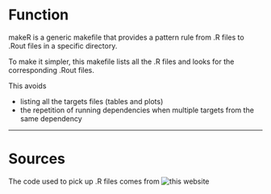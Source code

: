 # Function #

makeR is a generic makefile that provides a pattern rule from .R files to .Rout files in a specific directory. 

To make it simpler, this makefile lists all the .R files and looks for the corresponding .Rout files.

This avoids
  * listing all the targets files (tables and plots)
  * the repetition of running dependencies when multiple targets from the same dependency

-------------------------------------------------------------------------------

# Sources #
The code used to pick up .R files comes from ![this website](https://www.olioapps.com/blog/the-lost-art-of-the-makefile/)
